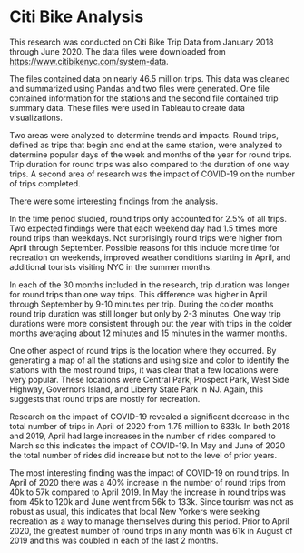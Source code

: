 # Citi Bike Analysis


This research was conducted on Citi Bike Trip Data from January 2018 through June 2020.  The data files were downloaded from https://www.citibikenyc.com/system-data.

The files contained data on nearly 46.5 million trips.  This data was cleaned and summarized using Pandas and two files were generated.  One file contained information for the stations and the second file contained trip summary data.  These files were used in Tableau to create data visualizations.

Two areas were analyzed to determine trends and impacts.  Round trips, defined as trips that begin and end at the same station, were analyzed to determine popular days of the week and months of the year for round trips.  Trip duration for round trips was also compared to the duration of one way trips.  A second area of research was the impact of COVID-19 on the number of trips completed.

There were some interesting findings from the analysis.

In the time period studied, round trips only accounted for 2.5% of all trips.  Two expected findings were that each weekend day had 1.5 times more round trips than weekdays.  Not surprisingly round trips were higher from April through September.  Possible reasons for this include more time for recreation on weekends, improved weather conditions starting in April, and additional tourists visiting NYC in the summer months.

In each of the 30 months included in the research, trip duration was longer for round trips than one way trips.  This difference was higher in April through September by 9-10 minutes per trip.  During the colder months round trip duration was still longer but only by 2-3 minutes.  One way trip durations were more consistent through out the year with trips in the colder months averaging about 12 minutes and 15 minutes in the warmer months.

One other aspect of round trips is the location where they occurred.  By generating a map of all the stations and using size and color to identify the stations with the most round trips, it was clear that a few locations were very popular.  These locations were Central Park, Prospect Park, West Side Highway, Governors Island, and Liberty State Park in NJ.  Again, this suggests that round trips are mostly for recreation.

Research on the impact of COVID-19 revealed a significant decrease in the total number of trips in April of 2020 from 1.75 million to 633k.  In both 2018 and 2019, April had large increases in the number of rides compared to March so this indicates the impact of COVID-19.  In May and June of 2020 the total number of rides did increase but not to the level of prior years.

The most interesting finding was the impact of COVID-19 on round trips.  In April of 2020 there was a 40% increase in the number of round trips from 40k to 57k compared to April 2019.  In May the increase in round trips was from 45k to 120k and June went from 56k to 133k.  Since tourism was not as robust as usual, this indicates that local New Yorkers were seeking recreation as a way to manage themselves during this period.  Prior to April 2020, the greatest number of round trips in any month was 61k in August of 2019 and this was doubled in each of the last 2 months.   

